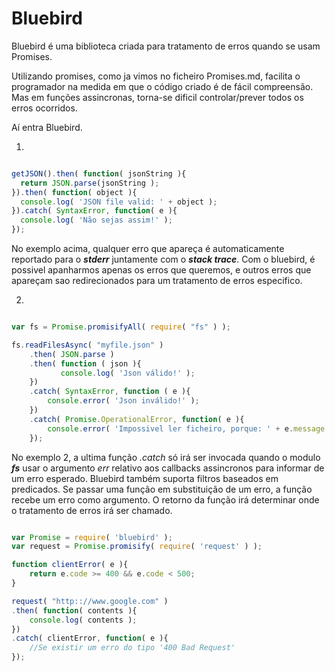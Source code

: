 # Bluebird

Bluebird é uma biblioteca criada para tratamento de erros quando se usam Promises.

Utilizando promises, como ja vimos no ficheiro Promises.md, facilita o programador
 na medida em que o código criado é de fácil compreensão. Mas em funções
 assincronas, torna-se dificil controlar/prever todos os erros ocorridos.

Aí entra Bluebird.


1.
```js

getJSON().then( function( jsonString ){
  return JSON.parse(jsonString );
}).then( function( object ){
  console.log( 'JSON file valid: ' + object );
}).catch( SyntaxError, function( e ){
  console.log( 'Não sejas assim!' );
});


```
No exemplo acima, qualquer erro que apareça é automaticamente reportado para o
 ***stderr*** juntamente com o ***stack trace***. Com o bluebird, é possivel
 apanharmos apenas os erros que queremos, e outros erros que apareçam sao
 redirecionados para um tratamento de erros especifico.



2.
 ```js

 var fs = Promise.promisifyAll( require( "fs" ) );

 fs.readFilesAsync( "myfile.json" )
     .then( JSON.parse )
     .then( function ( json ){
            console.log( 'Json válido!' );
     })
     .catch( SyntaxError, function ( e ){
         console.error( 'Json inválido!' );
     })
     .catch( Promise.OperationalError, function( e ){
         console.error( 'Impossivel ler ficheiro, porque: ' + e.message );
     });

 ```

No exemplo 2, a ultima função *.catch* só irá ser invocada quando o modulo ***fs***
usar o argumento *err* relativo aos callbacks assincronos para informar de um
erro esperado. Bluebird também suporta filtros baseados em predicados. Se passar
uma função em substituição de um erro, a função recebe um erro como argumento.
O retorno da função irá determinar onde o tratamento de erros irá ser chamado.

```js

var Promise = require( 'bluebird' );
var request = Promise.promisify( require( 'request' ) );

function clientError( e ){
    return e.code >= 400 && e.code < 500;
}

request( "http:://www.google.com" )
.then( function( contents ){
    console.log( contents );
})
.catch( clientError, function( e ){
    //Se existir um erro do tipo '400 Bad Request'
});


```
